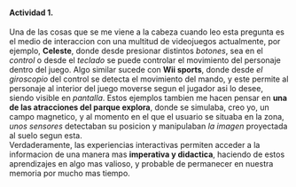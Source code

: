 #### Actividad 1.

Una de las cosas que se me viene a la cabeza cuando leo esta pregunta es el medio de interaccion con una multitud de videojuegos actualmente, por ejemplo, **Celeste**, donde desde presionar distintos *botones*, sea en el *control* o desde el *teclado* se puede controlar el movimiento del personaje dentro del juego.
Algo similar sucede con **Wii sports**, donde desde *el giroscopio* del control se detecta el movimiento del mando, y este permite al personaje al interior del juego moverse segun el jugador asi lo desee, siendo visible en *pantalla*.
Estos ejemplos tambien me hacen pensar en **una de las atracciones del parque explora**, donde se simulaba, creo yo, un campo magnetico, y al momento en el que el usuario se situaba en la zona, *unos sensores* detectaban su posicion y manipulaban *la imagen* proyectada al suelo segun esta.  
Verdaderamente, las experiencias interactivas permiten acceder a la informacion de una manera mas **imperativa y didactica**, haciendo de estos aprendizajes en algo mas valioso, y probable de permanecer en nuestra memoria por mucho mas tiempo.
